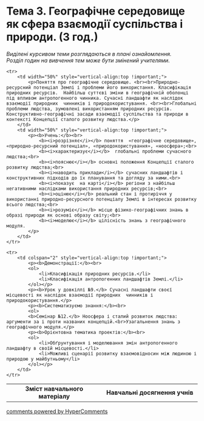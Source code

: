 <div id="hypercomments_widget" class="js-hypercomments-widget invisible"></div>

# Тема 3. Географічне середовище як сфера взаємодії суспільства і природи. (3 год.)


<p><i>Виділені курсивом теми розглядаються в плані ознайомлення.<br>Розділ годин на вивчення тем може бути змінений учителями.</i></p>

<table>
	<tr>
		<td width="50%" align="center"><b>Зміст навчального матеріалу</b></td>
		<td width="50%" align="center"><b>Навчальні досягнення учнів</b></td>
	</tr>

	<tr>
		<td width="50%" style="vertical-align:top !important;">
			<p>Поняття про географічне середовище. <br><br>Природно-ресурсний потенціал Землі і проблеми його використання. Класифікація природних ресурсів.  Найбільш суттєві зміни в географічній оболонці під впливом антропогенного чинника. Сучасні ландшафти як наслідок взаємодії природних  чинників і природокористування. <br><br>Глобальні проблеми людства, зумовлені використанням природних ресурсів. Конструктивно-географічні засади взаємодії суспільства та природи в контексті Концепції сталого розвитку людства.</p>
		</td>
		<td width="50%" style="vertical-align:top !important;">
			<p><b>Учень:</b><br>
				<b><i>розрізняє</i></b> поняття  «географічне середовище», «природно-ресурсний потенціал», «природокористування», «ноосфера»;<br>
				<b><i>характеризує</i></b>  глобальні проблеми сучасного людства;<br>
				<b><i>пояснює</i></b> основні положення Концепції сталого розвитку людства;<br>
				<b><i>наводить приклади</i></b> сучасних ландшафтів і конструктивних підходів до їх планування та догляду за ними.<br>
				<b><i>показує  на карті</i></b> регіони з найбільш негативними наслідками використання природних ресурсів;<br>
				<b><i>оцінює</i></b> реальний стан і протиріччя у  використанні природно-ресурсного потенціалу Землі в інтересах розвитку всього людства;<br>
				<b><i>розуміє</i></b> місце фізико-географічних знань в образі природи як основі образу світу;<br>
				<b><i>моделює</i></b> цілісність знань з географічного модуля.
			</p>
		</td>
	</tr>

	<tr>
		<td colspan="2" style="vertical-align:top !important;">
			<p><b>Демонстрації:</b><br>
			<ol>
				<li>Класифікація природних ресурсів.</li>
				<li>Класифікація антропогенних ландшафтів Землі.</li>
			</ol></p>
			<p><b>Урок у довкіллі №9.</b> Сучасні ландшафти своєї місцевості як наслідок взаємодії природних  чинників і природокористування.</p>
			<p><b>Систематизуємо знання:</b><br>
			<ol>
			<b>Семінар №12.</b> Ноосфера і сталий розвиток людства: аргументи за і проти названих концепцій.<br>Узагальнення знань з географічного модуля.</p>		
			<p><b>Орієнтовна тематика проектів:</b><br>
			<ol>
				<li>Обґрунтування і моделювання змін антропогенного ландшафту в своїй місцевості.</li>
				<li>Можливі сценарії розвитку взаємовідносин між людиною і природою у майбутньому</li>
			</ol></p>
		</td>
	</tr>
</table>

<div class="js-hypercomments-container">
<a href="http://hypercomments.com" class="hc-link" title="comments widget">comments powered by HyperComments</a>
</div>